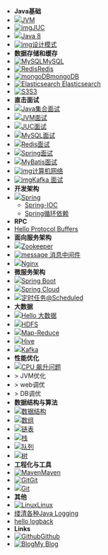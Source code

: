 - **Java基础**
- [![](https://icongr.am/simple/oracle.svg?size=25&color=231c82&colored=false)JVM](java/JVM/readJVM.md)
- [![img](https://icongr.am/fontawesome/expeditedssl.svg?size=25&color=f23131)JUC](java/JUC/readJUC.md)
- [![](https://icongr.am/devicon/java-original.svg?size=25&color=f23131)Java 8](java/Java-8.md)
- [![img](https://icongr.am/entypo/address.svg?size=25&color=074ca6)设计模式](design-pattern/readDisignPattern.md)
- **数据存储和缓存**
- [![MySQL](https://icongr.am/devicon/mysql-original.svg?&size=25)MySQL](data-store/MySQL/readMySQL.md)
- [![Redis](https://icongr.am/devicon/redis-original.svg?size=25)Redis](data-store/Redis/readRedis.md)
- [![mongoDB](https://icongr.am/devicon/mongodb-original.svg?&size=25)mongoDB]( https://redis.io/ )
- [![ **Elasticsearch** ](https://icongr.am/simple/elasticsearch.svg?&size=20) Elasticsearch]( https://redis.io/ )
- [![S3](https://icongr.am/devicon/amazonwebservices-original.svg?&size=25)S3]( https://aws.amazon.com/cn/s3/ )
- **直击面试**
- [![](https://icongr.am/entypo/list.svg?size=25&color=96560d)Java集合面试](interview/Collections-FAQ.md)
- [![](https://icongr.am/devicon/java-plain-wordmark.svg?size=25)JVM面试](interview/JVM-FAQ.md)
- [![](https://icongr.am/entypo/line-graph.svg?size=25&color=0f170c)JUC面试](interview/JUC-FAQ.md)
- [![](https://icongr.am/devicon/mysql-original-wordmark.svg?size=25)MySQL面试](interview/MySQL-FAQ.md)
- [![](https://icongr.am/devicon/redis-original-wordmark.svg?size=25)Redis面试](interview/Redis-FAQ.md)
- [![](https://icongr.am/jam/leaf.svg?size=25&color=00FF00)Spring面试](interview/Spring-FAQ.md)
- [![](https://icongr.am/simple/bower.svg?size=25)MyBatis面试](interview/MyBatis-FAQ.md)
- [![img](https://icongr.am/entypo/network.svg?size=25&color=6495ED)计算机网络](interview/Network-FAQ.md)
- [![img](https://icongr.am/simple/apachekafka.svg?size=25&color=121417&colored=false)Kafka 面试](interview/Kafka-FAQ.md)
- **开发架构**
- [![](https://icongr.am/simple/leaflet.svg?size=25&color=11b041&colored=false)Spring](framework/Spring/readSpring.md)
  - [Spring-IOC](framework/Spring/Spring-IOC-Source.md)
  - [Spring循环依赖](framework/Spring/Spring-Cycle-Dependency.md)
- **RPC**
- [Hello Protocol Buffers](rpc/Hello-Protocol-Buffers.md)
- **面向服务架构**
- [![](https://icongr.am/fontawesome/group.svg?size=25&color=182d10)Zookeeper](soa/ZooKeeper/readZK.md)
- [![message](https://icongr.am/clarity/email.svg?&size=25) 消息中间件](message-queue/readMQ.md)
- [![](https://icongr.am/devicon/nginx-original.svg?size=25&color=182d10)Nginx](nginx/nginx.md)
- **微服务架构**
- [![](https://icongr.am/simple/leaflet.svg?size=25&color=11b041&colored=false)Spring Boot](framework/SpringBoot/Hello-SpringBoot.md)
- [![](https://icongr.am/feather/cloud.svg?size=25&color=36b305)Spring Cloud](framework/SpringCloud/readSpringCloud.md)
- [![](https://icongr.am/clarity/alarm-clock.svg?size=25&color=2d2b50)定时任务@Scheduled](framework/SpringBoot/@Scheduled.md)
- **大数据**
- [![](https://icongr.am/fontawesome/ellipsis-h.svg?size=25&color=currentColor)Hello 大数据](big-data/Hello-BigData.md)
- [![](https://icongr.am/devicon/apache-original.svg?size=25&color=currentColor)HDFS](big-data/HDFS.md)
- [![](https://icongr.am/devicon/apache-original.svg?size=25&color=currentColor)Map-Reduce](big-data/Hadoop-MapReduce.md)
- [![](https://icongr.am/simple/hive.svg?size=25&color=currentColor&colored=false)Hive](big-data/Hive.md)
- [![](https://icongr.am/simple/apachekafka.svg?size=25&color=121417&colored=false)Kafka](message-queue/Kafka/readKafka.md)
- **性能优化**
- [![](https://icongr.am/octicons/cpu.svg?size=25&color=780ebe)CPU 飙升问题](optimization/CPU飙升.md)
- \> JVM优化
- \> web调优
- \> DB调优
- **数据结构与算法**
- [![](https://icongr.am/octicons/home.svg?size=25&color=currentColor)数据结构](data-structure/hello-dataStructure.md)
- [![](https://icongr.am/entypo/dots-two-vertical.svg?size=25&color=e24040)数组](data-structure/Array.md)
- [![](https://icongr.am/clarity/ellipsis-horizontal.svg?size=25&color=47579a)链表](data-structure/Linked-List.md)
- [![](https://icongr.am/octicons/arrow-left.svg?size=25&color=currentColor)栈](data-structure/Stack.md)
- [![](https://icongr.am/octicons/arrow-right.svg?size=25&color=currentColor)队列](data-structure/Queue.md)
- [![](https://icongr.am/entypo/tree.svg?size=25&color=44c016)树](data-structure/Tree.md)
- **工程化与工具**
- [![Maven](https://icongr.am/simple/apachemaven.svg?size=25&color=c93ddb&colored=false)Maven](tools/Maven.md)
- [![Git](https://icongr.am/devicon/git-original.svg?&size=16)Git](tools/Git-Specification.md)
- [![](https://icongr.am/devicon/github-original.svg?size=25&color=currentColor)Git](tools/GitHub.md)
- **其他**
- [![Linux](https://icongr.am/devicon/linux-original.svg?&size=16)Linux](linux/linux.md)
- [缕清各种Java Logging](logging/Java-Logging.md)
- [hello logback](logging/logback简单使用.md)
- **Links**
- [![Github](https://icongram.jgog.in/simple/github.svg?color=808080&size=16)Github](https://github.com/jhildenbiddle/docsify-tabs)
- [![Blog](https://icongr.am/simple/aboutme.svg?colored&size=16)My Blog](https://www.lazyegg.net)